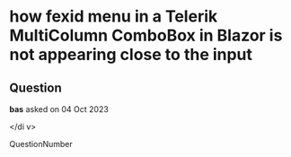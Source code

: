 # how fexid menu in a Telerik MultiColumn ComboBox in Blazor is not appearing close to the input

## Question

**bas** asked on 04 Oct 2023

</di v> <div class="row"> <div class="col-md-6"> <div class="row"> <div class="col-md-3 col-lg-3 col-xs-12"> <label for="Year-select" class="k-label k-form-label">QuestionNumber </label> </div> <div class="col-md-8 col-lg-8 col-xs-12"> <TelerikMultiColumnComboBox Value="@Parameter.Id" Id="Year-select" ScrollMode="@DropDownScrollMode.Virtual" Data="@Data" ValueField="@(nameof(Model.Id))" TextField="@(nameof(Model.Description))" Width="75%" PageSize="30" ItemHeight="35" Filterable="true" FilterOperator="@Telerik.Blazor.StringFilterOperator.Contains" ListHeight="260px" Placeholder="New"> <MultiColumnComboBoxColumns> <MultiColumnComboBoxColumn Title="Description" Field="@nameof(Model.TextMajorDescription)" /> </MultiColumnComboBoxColumns> </TelerikMultiColumnComboBox> <TelerikLoader Class="loader-indicator" ThemeColor="light"></TelerikLoader> </div> </div> </div>
